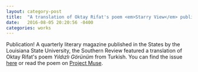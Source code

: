 ```yaml
---
layout: category-post
title:  "A translation of Oktay Rifat's poem <em>Starry View</em> published in <em>the Southern Review</em>"
date:   2016-08-05 20:20:56 -0400
categories: works
---
```


Publication! A quarterly literary magazine published in the States by the Louisiana State University, the Southern Review featured a translation of Oktay Rifat's poem _Yıldızlı Görünüm_ from Turkish. You can find the issue [here](https://thesouthernreview.org/issues/detail/Summer-2023/265/) or read the poem on [Project Muse](https://muse.jhu.edu/article/900977).
